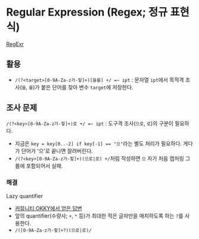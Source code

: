# Regular Expression (Regex; 정규 표현식)

[RegExr](http://regexr.com)

## 활용

* `/(?<target>[0-9A-Za-z가-힣]+)[을를] +/ =~ ipt` : 문자열 `ipt`에서 목적격 조사(`을`, `를`)가 붙은 단어를 찾아 변수 `target`에 저장한다.

## 조사 문제

`/(?<key>[0-9A-Za-z가-힣]+)로 +/ =~ ipt` : 도구격 조사(`으로`, `로`)의 구분이 필요하다.

* 지금은 `key = key[0..-2] if key[-1] == "으"`라는 별도 처리가 필요하다. 게다가 단어가 '으'로 끝나면 잘려버린다.
* `/(?<key>[0-9A-Za-z가-힣]+)(으로|로) +/`처럼 작성하면 `으` 자가 처음 캡처링 그룹에 포함되어서 실패.

### 해결

Lazy quantifier

* [커뮤니티 OKKY에서 얻은 답변](https://okky.kr/article/502191)
* 앞의 quantifier(수량사; `+`, `*` 등)가 최대한 적은 글자만을 매치하도록 하는 `?`를 사용한다.
* `/([0-9A-Za-z가-힣]+?)(으로|로)/`
